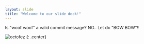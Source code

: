 ```yaml
---
layout: slide
title: "Welcome to our slide deck!"
---
```


Is "woof woof" a valid commit message?
NO.. Let do "BOW BOW"!!

![octofez](https://octodex.github.com/images/octofez.png)
{: .center}
